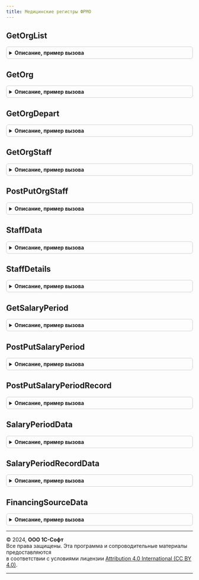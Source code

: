 ```yaml
---
title: Медицинские регистры ФРМО
---
```



## GetOrgList
<details style="margin: 1em 0; padding: 0.5em; border: 1px solid #ccc; border-radius: 6px;">

<summary style="font-weight: bold; cursor: pointer;">Описание, пример вызова</summary>

```bsl

// Возвращает параметры вызова rest-метода для чтения данных одной или нескольких организаций.
//
// Параметры:
//  orgTypeId - Число - тип организации:
//      1 - Государственное или муниципальное юридическое лицо.
//      2 - Частное юридическое лицо.
//      3 - Индивидуальный предприниматель.
//  offset    - Число - количество записей, которые нужно пропустить (отступ).
//  limit     - Число - количество записей, которые нужно получить.
//
// Возвращаемое значение:
//  Структура - см. описание функции МедицинскиеРегистрыКлиентСервер.ПараметрыВызоваМетода.
//
Функция GetOrgList(orgTypeId, offset, limit) Экспорт
```

Пример вызова
```bsl
Результат = МедицинскиеРегистрыФРМО.GetOrgList(orgTypeId, offset, limit) 
```
</details>

## GetOrg
<details style="margin: 1em 0; padding: 0.5em; border: 1px solid #ccc; border-radius: 6px;">

<summary style="font-weight: bold; cursor: pointer;">Описание, пример вызова</summary>

```bsl

// Возвращает параметры вызова rest-метода для чтения данных указанной организации.
//
// Параметры:
//  oid - Строка - идентификатор организации в ЕГИСЗ.
//
// Возвращаемое значение:
//  Структура - см. описание функции МедицинскиеРегистрыКлиентСервер.ПараметрыВызоваМетода.
//
Функция GetOrg(oid) Экспорт
```

Пример вызова
```bsl
Результат = МедицинскиеРегистрыФРМО.GetOrg(oid) 
```
</details>

## GetOrgDepart
<details style="margin: 1em 0; padding: 0.5em; border: 1px solid #ccc; border-radius: 6px;">

<summary style="font-weight: bold; cursor: pointer;">Описание, пример вызова</summary>

```bsl

// Возвращает параметры вызова rest-метода для чтения данных одного или нескольких подразделений.
//
// Параметры:
//  departTypeId - Число - тип подразделения:
//		1 -	Амбулаторный.
//		2 -	Стационарный.
//		3 -	Лабораторно-диагностический.
//		4 -	Инструментально-диагностический.
//		5 -	Скорая медицинская помощь.
//		6 -	Административно-хозяйственный (вспомогательный).
//		7 -	Фармацевтический.
//  oid - Строка - Идентификатор организации.
//  offset - Число - количество записей, которые нужно пропустить (отступ).
//  limit - Число - количество записей, которые нужно получить.
//
// Возвращаемое значение:
//  Структура - см. описание функции МедицинскиеРегистрыКлиентСервер.ПараметрыВызоваМетода.
//
Функция GetOrgDepart(departTypeId, oid, offset, limit) Экспорт
```

Пример вызова
```bsl
Результат = МедицинскиеРегистрыФРМО.GetOrgDepart(departTypeId, oid, offset, limit) 
```
</details>

## GetOrgStaff
<details style="margin: 1em 0; padding: 0.5em; border: 1px solid #ccc; border-radius: 6px;">

<summary style="font-weight: bold; cursor: pointer;">Описание, пример вызова</summary>

```bsl

// Возвращает параметры вызова rest-метода для чтения всех сведений медицинского работника.
//
// Параметры:
//  oid - Строка - идентификатор организации в ЕГИСЗ.
//
// Возвращаемое значение:
//  Структура - см. описание функции МедицинскиеРегистры.ПараметрыВызоваМетода.
//
Функция GetOrgStaff(oid) Экспорт
```

Пример вызова
```bsl
Результат = МедицинскиеРегистрыФРМО.GetOrgStaff(oid) 
```
</details>

## PostPutOrgStaff
<details style="margin: 1em 0; padding: 0.5em; border: 1px solid #ccc; border-radius: 6px;">

<summary style="font-weight: bold; cursor: pointer;">Описание, пример вызова</summary>

```bsl

// Возвращает параметры вызова rest-метода для создания (create)
// или обновления (update) сведений о штатном расписании.
//
// Параметры:
//  oid - Строка - идентификатор организации в ЕГИСЗ.
//  entityId - Строка(36) – Идентификатор (GUID) записи блока данных о штатном расписании,
//                          которые необходимо изменить методом PUT (update)
//                          Для метода POST (create) оставлять в значении Неопределено.
//  StaffData - Структура - Данные штатного расписания.
//
// Возвращаемое значение:
//  Структура - см. описание функции МедицинскиеРегистрыКлиентСервер.ПараметрыВызоваМетода.
//
Функция PostPutOrgStaff(oid, entityId, StaffData) Экспорт
```

Пример вызова
```bsl
Результат = МедицинскиеРегистрыФРМО.PostPutOrgStaff(oid, entityId, StaffData) 
```
</details>

## StaffData
<details style="margin: 1em 0; padding: 0.5em; border: 1px solid #ccc; border-radius: 6px;">

<summary style="font-weight: bold; cursor: pointer;">Описание, пример вызова</summary>

```bsl

// Конструктор структуры данных о штатном расписании.
//
// Возвращаемое значение:
//  Структура - параметры, необходимые для вызова метода сервиса REST.
//  	staffNum - Строка(20) – Номер штатного расписания.
//  	staffCreateDate - Дата – Дата утверждения.
//  	beginDate - Дата – Дата начала действия.
//  	endDate - Дата – Дата окончания действия.
//  	staffDetails - Массив – Записи штатного расписания (см. Функция staffDetails).
//
Функция StaffData() Экспорт
```

Пример вызова
```bsl
Результат = МедицинскиеРегистрыФРМО.StaffData() 
```
</details>

## StaffDetails
<details style="margin: 1em 0; padding: 0.5em; border: 1px solid #ccc; border-radius: 6px;">

<summary style="font-weight: bold; cursor: pointer;">Описание, пример вызова</summary>

```bsl

// Конструктор структуры данных о позиции штатного расписания.
//
// Возвращаемое значение:
//  Структура - параметры, необходимые для вызова метода сервиса REST.
//  	nrPmuDepartId - Строка – Идентификатор структурного подразделения МО (OID).
//  	departName - Строка – Наименование структурного подразделения МО.
//  	nrPmuDepartHospitalSubdivisionId - Строка – Идентификатор отделений стационарного подразделения (oid).
//  	hospitalName - Строка – Наименование отделения стационарного подразделения.
//  	postFedCode_code - Число – Код должности по Федеральному справочнику (1.2.643.5.1.13.13.99.2.885).
//  	postFedCode_name - Строка – Наименование должности по Федеральному справочнику (1.2.643.5.1.13.13.99.2.885).
//  	post_code - Число – Код должности (1.2.643.5.1.13.13.99.2.181).
//  	post_name - Строка – Наименование должности (1.2.643.5.1.13.13.99.2.181).
//  	flCount - Число – Количество физических лиц (человек).
//  	averageAge - Число – Средний возраст.
//  	rate - Число – Ставка, ед.
//  	busyRate - Число – Количество занятых штатных единиц.
//  	busyRateMain - Число – Количество занятых штатных единиц по основному месту работы.
//  	externalRate - Число – Количество внешних совместителей.
//  	vacancy - Число – Вакансий.
//  	staffNote - Строка(256) – Примечания к штатному расписанию.
//
Функция StaffDetails() Экспорт
```

Пример вызова
```bsl
Результат = МедицинскиеРегистрыФРМО.StaffDetails() 
```
</details>

## GetSalaryPeriod
<details style="margin: 1em 0; padding: 0.5em; border: 1px solid #ccc; border-radius: 6px;">

<summary style="font-weight: bold; cursor: pointer;">Описание, пример вызова</summary>

```bsl

// Возвращает параметры вызова rest-метода для чтения всех сведений медицинского работника.
//
// Параметры:
//  oid - Строка - идентификатор организации в ЕГИСЗ.
//  salaryPeriodType - Число - Тип периода заработной платы:
//                             1 – Период фактических показателей.
//                             2 – Период плановых показателей.
//
// Возвращаемое значение:
//  Структура - см. описание функции МедицинскиеРегистры.ПараметрыВызоваМетода.
//
Функция GetSalaryPeriod(oid, salaryPeriodType, offset, limit) Экспорт
```

Пример вызова
```bsl
Результат = МедицинскиеРегистрыФРМО.GetSalaryPeriod(oid, salaryPeriodType, offset, limit) 
```
</details>

## PostPutSalaryPeriod
<details style="margin: 1em 0; padding: 0.5em; border: 1px solid #ccc; border-radius: 6px;">

<summary style="font-weight: bold; cursor: pointer;">Описание, пример вызова</summary>

```bsl

// Возвращает параметры вызова rest-метода для создания (create)
// или обновления (update) сведений о периоде заработной платы.
//
// Параметры:
//  oid - Строка - идентификатор организации в ЕГИСЗ.
//  entityId - Строка(36) – Идентификатор (GUID) записи блока данных о периоде заработной платы,
//                          которые необходимо изменить методом PUT (update)
//                          Для метода POST (create) оставлять в значении Неопределено.
//  SalaryPeriodData - Структура - Данные периода заработной платы.
//
// Возвращаемое значение:
//  Структура - см. описание функции МедицинскиеРегистрыКлиентСервер.ПараметрыВызоваМетода.
//
Функция PostPutSalaryPeriod(oid, entityId, SalaryPeriodData) Экспорт
```

Пример вызова
```bsl
Результат = МедицинскиеРегистрыФРМО.PostPutSalaryPeriod(oid, entityId, SalaryPeriodData) 
```
</details>

## PostPutSalaryPeriodRecord
<details style="margin: 1em 0; padding: 0.5em; border: 1px solid #ccc; border-radius: 6px;">

<summary style="font-weight: bold; cursor: pointer;">Описание, пример вызова</summary>

```bsl

// Возвращает параметры вызова rest-метода для создания (create)
// или обновления (update) записи заработной платы.
//
// Параметры:
//  oid - Строка - идентификатор организации в ЕГИСЗ.
//  entityId - Строка(36) – Идентификатор (GUID) записи блока данных записи заработной платы,
//                          которые необходимо изменить методом PUT (update)
//                          Для метода POST (create) оставлять в значении Неопределено.
//  SalaryPeriodRecordData - Структура - Данные записи заработной платы.
//
// Возвращаемое значение:
//  Структура - см. описание функции МедицинскиеРегистрыКлиентСервер.ПараметрыВызоваМетода.
//
Функция PostPutSalaryPeriodRecord(oid, entityId, SalaryPeriodRecordData) Экспорт
```

Пример вызова
```bsl
Результат = МедицинскиеРегистрыФРМО.PostPutSalaryPeriodRecord(oid, entityId, SalaryPeriodRecordData) 
```
</details>

## SalaryPeriodData
<details style="margin: 1em 0; padding: 0.5em; border: 1px solid #ccc; border-radius: 6px;">

<summary style="font-weight: bold; cursor: pointer;">Описание, пример вызова</summary>

```bsl


// Конструктор структуры данных о периоде заработной платы.
//
// Возвращаемое значение:
//  Структура - параметры, необходимые для вызова метода сервиса REST.
//  	salaryPeriodId - Строка(GUID) – Идентификатор периода заработной платы.
//                                      Только для обновления существующих записей метод PUT.
//  	salaryPeriodType - Число – Тип периода заработной платы:
//                                 1 – Период фактических показателей.
//                                 2 – Период плановых показателей.
//  	periodDate - Дата(ISO8601) – Отчетный период. Минимальное значение 01.01.2018.
//                                   Пример заполнения ГГГГ-ММ-01.
//                                   Для фактических показателей можно указывать дату только предыдущих месяцев.
//  	staff - Объект – Данные штатного расписания:
//  	                 staffId - Строка – Идентификатор штатного расписания (GUID).
//
Функция SalaryPeriodData() Экспорт
```

Пример вызова
```bsl
Результат = МедицинскиеРегистрыФРМО.SalaryPeriodData() 
```
</details>

## SalaryPeriodRecordData
<details style="margin: 1em 0; padding: 0.5em; border: 1px solid #ccc; border-radius: 6px;">

<summary style="font-weight: bold; cursor: pointer;">Описание, пример вызова</summary>

```bsl

// Конструктор структуры данных о записи заработной платы.
//
// Возвращаемое значение:
//  Структура - параметры, необходимые для вызова метода сервиса REST.
//  	salaryPeriodRecordId - Строка(GUID) – Идентификатор записи заработной платы.
//                                            Только для обновления существующих записей метод PUT.
//  	salaryPeriod - Объект – Период заработной платы записи:
//  	                 salaryPeriodId - Строка – Идентификатор периода ЗП (GUID).
//  	                 salaryPeriodType - Число – Тип периода заработной платы:
//                                                  1 – Период фактических показателей.
//                                                  2 – Период плановых показателей.
//  	                 periodDate - Дата(ISO8601) – Отчетный период. Минимальное значение 01.01.2018.
//                                                    Пример заполнения ГГГГ-ММ-01.
//                                                    Для фактических показателей можно указывать дату только предыдущих месяцев.
//  	departId - Строка – OID структурного подразделения.
//  	subdivisionId - Строка – OID отделения стационара (заполняется только для стационаров).
//  	postFedCode.code - Число – Код должности по Федеральному справочнику (1.2.643.5.1.13.13.99.2.885).
//  	postFedCode.name - Строка – Наименование должности по Федеральному справочнику (1.2.643.5.1.13.13.99.2.885).
//  	personalFileNumber - Строка – Идентификатор занятости (только для фактических показателей). "AABBBBBCCCCCCCC":
//                                    A - код региона,
//                                    B - код должности по федеральному справочнику 885,
//                                    C - порядковый номер записи ЛД в рамках региона.
//  	personCardId - Строка – Идентификатор личного дела (в записях для позиций ШР не заполняется).
//  	financingSources - Массив объектов – Источники финансирования (см. Функция FinancingSourceData).
//
Функция SalaryPeriodRecordData() Экспорт
```

Пример вызова
```bsl
Результат = МедицинскиеРегистрыФРМО.SalaryPeriodRecordData() 
```
</details>

## FinancingSourceData
<details style="margin: 1em 0; padding: 0.5em; border: 1px solid #ccc; border-radius: 6px;">

<summary style="font-weight: bold; cursor: pointer;">Описание, пример вызова</summary>

```bsl

// Конструктор структуры данных об источнике финансирования.
//
// Возвращаемое значение:
//  Структура - параметры, необходимые для вызова метода сервиса REST.
//  	financingSourceId - Строка(GUID) – Идентификатор записи источника финансирования.
//                                         Только для обновления существующих записей метод PUT.
//  	financingSource.code - Число – Идентификатор источника финансирования по Федеральному справочнику (1.2.643.5.1.13.13.99.2.1105).
//  	financingSource.name - Строка – Наименование источника финансирования по Федеральному справочнику (1.2.643.5.1.13.13.99.2.1105).
//                                      Не обязательно к заполнению.
//  	financingSourceType - Число – Тип источника финансирования:
//                                 1 – Начисление.
//                                 2 – Удержание.
//  	accrualPurpose.code - Число – Идентификатор назначения начисления по Федеральному справочнику (1.2.643.5.1.13.13.99.2.1106).
//                                    Заполняется только, если financingSourceType = 1.
//  	accrualPurpose.name - Строка – Наименование назначения начисления по Федеральному справочнику (1.2.643.5.1.13.13.99.2.1106).
//                                     Не обязательно к заполнению. Заполняется только, если financingSourceType = 1
//  	retentionPurpose.code - Число – Идентификатор назначения удержания по Федеральному справочнику (1.2.643.5.1.13.13.99.2.1107).
//                                    Заполняется только, если financingSourceType = 2.
//  	retentionPurpose.name - Строка – Наименование назначения удержания по Федеральному справочнику (1.2.643.5.1.13.13.99.2.1107).
//                                     Не обязательно к заполнению. Заполняется только, если financingSourceType = 2
//  	accrual - Число – Начисление. Сумма в рублях, число с 2 знаками после запятой. Минимальное значение 0,01.
//                        Заполняется только, если financingSourceType = 1.
//  	retention - Число – Удержание. Сумма в рублях, число с 2 знаками после запятой. Минимальное значение 0,01.
//                          Заполняется только, если financingSourceType = 2.
//  	overtimeHours - Число – Количество часов переработок. Дробное число с 2 знаками после запятой.
//                              Не обязательно к заполнению.
//  	overtimePayment - Число – Выплата по переработкам. Сумма в рублях, число с 2 знаками после запятой. Минимальное значение 0,01.
//                                Не обязательно к заполнению.
//
Функция FinancingSourceData() Экспорт
```

Пример вызова
```bsl
Результат = МедицинскиеРегистрыФРМО.FinancingSourceData() 
```
</details>

---

© 2024, **ООО 1С-Софт**  
Все права защищены. Эта программа и сопроводительные материалы предоставляются  
в соответствии с условиями лицензии [Attribution 4.0 International (CC BY 4.0)](https://creativecommons.org/licenses/by/4.0/legalcode).

---
